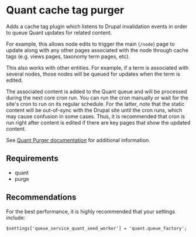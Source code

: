 # Quant cache tag purger

Adds a cache tag plugin which listens to Drupal invalidation events in order to
queue Quant updates for related content.

For example, this allows node edits to trigger the main (`/node`) page to update
along with any other pages associated with the node through cache tags (e.g.
views pages, taxonomy term pages, etc).

This also works with other entities. For example, if a term is associated with
several nodes, those nodes will be queued for updates when the term is edited.

The associated content is added to the Quant queue and will be processed during
the next core cron run. You can run the cron manually or wait for the site's
cron to run on its regular schedule. For the latter, note that the static
content will be out-of-sync with the Drupal site until the cron runs, which may
cause confusion in some cases. Thus, it is recommended that cron is run right
after content is edited if there are key pages that show the updated content.

See [Quant Purger documentation](https://docs.quantcdn.io/docs/integrations/drupal/purger)
for additional information.

## Requirements

  - quant
  - purge

## Recommendations

For the best performance, it is highly recommended that your settings include:

```
$settings['queue_service_quant_seed_worker'] = 'quant.queue_factory';
```
